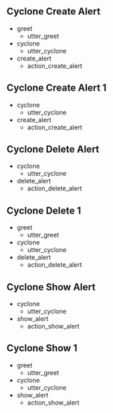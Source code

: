 ## Cyclone Create Alert
* greet
    - utter_greet
* cyclone
    - utter_cyclone
* create_alert
    - action_create_alert

## Cyclone Create Alert 1

* cyclone
    - utter_cyclone
* create_alert
    - action_create_alert

## Cyclone Delete Alert
* cyclone
    - utter_cyclone
* delete_alert
    - action_delete_alert

## Cyclone Delete 1
* greet
    - utter_greet
* cyclone
    - utter_cyclone
* delete_alert
    - action_delete_alert

## Cyclone Show Alert
* cyclone
    - utter_cyclone
* show_alert
    - action_show_alert

## Cyclone Show 1
* greet
    - utter_greet
* cyclone
    - utter_cyclone
* show_alert
    - action_show_alert